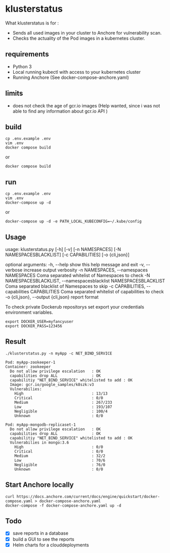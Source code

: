 # klusterstatus
What klusterstatus is for : 

  - Sends all used images in your cluster to Anchore for vulnerability scan. 
  - Checks the actuality of the Pod images in a kubernetes cluster. 

## requirements
 - Python 3
 - Local running kubectl with access to your kubernetes cluster
 - Running Anchore (See docker-compose-anchore.yaml)

 ## limits
 - does not check the age of gcr.io images (Help wanted, since i was not able to find any information about gcr.io API )

## build
```
cp .env.example .env
vim .env
docker compose build
```
or
```
docker compose build
```


## run
```
cp .env.example .env
vim .env
docker-compose up -d 
``` 
or 
```
docker-compose up -d -e PATH_LOCAL_KUBECONFIG=~/.kube/config
```

## Usage
usage: klusterstatus.py [-h] [-v] [-n NAMESPACES] [-N NAMESPACESBLACKLIST]
                        [-c CAPABILITIES] [-o {cli,json}]

optional arguments:
  -h, --help            show this help message and exit
  -v, --verbose         increase output verbosity
  -n NAMESPACES, --namespaces NAMESPACES
                        Coma separated whitelist of Namespaces to check
  -N NAMESPACESBLACKLIST, --namespacesblacklist NAMESPACESBLACKLIST
                        Coma separated blacklist of Namespaces to skip
  -c CAPABILITIES, --capabilities CAPABILITIES
                        Coma separated whitelist of capabilities to check
  -o {cli,json}, --output {cli,json}
                        report format

To check private Dockerub repositorys set export your credentials environment variables.
```
export DOCKER_USER=myfancyuser
export DOCKER_PASS=123456
```

## Result
```
./klusterstatus.py -n myApp -c NET_BIND_SERVICE 

Pod: myApp-zookeeper-1
Container: zookeeper
  Do not allow privilege escalation   : OK
  capabilities drop ALL               : OK
  capabilitiy "NET_BIND_SERVICE" whitelisted to add : OK
  Image: gcr.io/google_samples/k8szk:v3
  Vulnerabilies:                               
    High                              : 13/13
    Critical                          : 0/0
    Medium                            : 267/233
    Low                               : 193/107
    Negligible                        : 100/4
    Unknown                           : 0/0

Pod: myApp-mongodb-replicaset-1
  Do not allow privilege escalation   : OK
  capabilities drop ALL               : OK
  capabilitiy "NET_BIND_SERVICE" whitelisted to add : OK
  Vulnerabilies in mongo:3.6                               
    High                              : 0/0
    Critical                          : 0/0
    Medium                            : 32/2
    Low                               : 70/6
    Negligible                        : 76/0
    Unknown                           : 0/0
```


## Start Anchore locally
```
curl https://docs.anchore.com/current/docs/engine/quickstart/docker-compose.yaml > docker-compose-anchore.yaml
docker-compose -f docker-compose-anchore.yaml up -d 
```

## Todo
 - [x] save reports in a database
 - [x] build a GUI to see the reports
 - [x] Helm charts for a clouddeployments